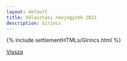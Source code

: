 ```yaml
---
layout: default
title: Választási névjegyzék 2022
description: Girincs
---
```


{% include settlementHTMLs/Girincs.html %}

[Vissza](./)